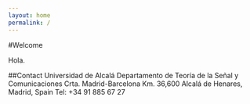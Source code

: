 ```yaml
---
layout: home
permalink: /
---
```


#Welcome
    

<p>Hola. </p>

##Contact
    Universidad de Alcalá 
    Departamento de Teoría de la Señal y Comunicaciones
    Crta. Madrid-Barcelona Km. 36,600
    Alcalá de Henares, Madrid, Spain
    Tel: +34 91 885 67 27
